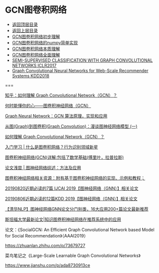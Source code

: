 # GCN图卷积网络

* [返回顶层目录](../../../SUMMARY.md#目录)
* [返回上层目录](../graph-neural-networks.md)
* [GCN图卷积网络初步理解](gcn-preliminary-understand.md)
* [GCN图卷积网络的numpy简单实现](gcn-numpy-fulfillment.md)
* [GCN图卷积网络本质理解](gcn-essential-understand.md)
* [GCN图卷积网络全面理解](gcn-comprehensive-understand.md)
* [SEMI-SUPERVISED CLASSIFICATION WITH GRAPH CONVOLUTIONAL NETWORKS ICLR2017](SEMI-SUPERVISED-CLASSIFICATION-WITH-GRAPH-CONVOLUTIONAL-NETWORKS.md)
* [Graph Convolutional Neural Networks for Web-Scale Recommender Systems KDD2018](Graph-Convolutional-Neural-Networks-for-Web-Scale-Recommender-Systems.md)











===

[知乎：如何理解 Graph Convolutional Network（GCN）？](https://www.zhihu.com/question/54504471)

[何时能懂你的心——图卷积神经网络（GCN）](https://mp.weixin.qq.com/s/I3MsVSR0SNIKe-a9WRhGPQ)

[Graph Neural Network：GCN 算法原理，实现和应用](https://mp.weixin.qq.com/s/ftz8E5LffWFfaSuF9uKqZQ)

[从图(Graph)到图卷积(Graph Convolution)：漫谈图神经网络模型 (一)](https://www.cnblogs.com/SivilTaram/p/graph_neural_network_1.html)

[如何理解 Graph Convolutional Network（GCN）？](https://ai.yanxishe.com/page/postDetail/13980?from=timeline)

[入门学习 | 什么是图卷积网络？行为识别领域新星](https://mp.weixin.qq.com/s/5wSgC4pXBfRLoCX-73DLnw)

[图卷积神经网络(GCN)详解:包括了数学基础(傅里叶，拉普拉斯)](https://zhuanlan.zhihu.com/p/67522582)

[论文浅尝 | 图神经网络综述：方法及应用](http://blog.openkg.cn/%E8%AE%BA%E6%96%87%E6%B5%85%E5%B0%9D-%E5%9B%BE%E7%A5%9E%E7%BB%8F%E7%BD%91%E7%BB%9C%E7%BB%BC%E8%BF%B0%EF%BC%9A%E6%96%B9%E6%B3%95%E5%8F%8A%E5%BA%94%E7%94%A8/)



[图卷积神经网络相关资源：附有基于图卷积神经网络的实现、示例和教程；](https://github.com/Jiakui/awesome-gcn)



[20190820近期必读的7篇 IJCAI 2019【图神经网络（GNN）】相关论文](https://mp.weixin.qq.com/s/Mp-iLuPScFjyhq3IwzRGHA)

[20190806近期必读的12篇KDD 2019【图神经网络（GNN）】相关论文](https://mp.weixin.qq.com/s/r1K2Ry_GR1RN0frcr_HzLA)

[【清华NLP】图神经网络GNN论文分门别类，16大应用200+篇论文最新推荐](https://mp.weixin.qq.com/s/NYoObFBacOamjo2KHjJOAg)

[斯坦福大学最新论文|知识图卷积神经网络在推荐系统中的应用](https://mp.weixin.qq.com/s/4KS_HG7rBOQgcTII7YKsaQ)





论文：《SocialGCN: An Efficient Graph Convolutional Network based Model for Social Recommendation》（AAAI2019）

https://zhuanlan.zhihu.com/p/73679727

菜鸟笔记之《Large-Scale Learnable Graph Convolutional Networks》

https://www.jianshu.com/p/ada8730913ce

